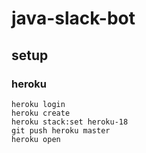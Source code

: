 # java-slack-bot
## setup
### heroku
```shell script
heroku login
heroku create
heroku stack:set heroku-18
git push heroku master
heroku open
```
